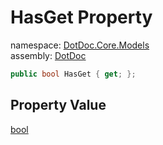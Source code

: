 ﻿# HasGet Property

namespace: [DotDoc\.Core\.Models](../../DotDoc.Core.Models.md)<br />
assembly: [DotDoc](../../../DotDoc.md)



```csharp
public bool HasGet { get; };
```

## Property Value

[bool](https://docs.microsoft.com/ja-jp/dotnet/api/System.Boolean)

